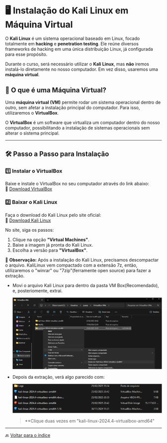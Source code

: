 # 🖥️ Instalação do Kali Linux em Máquina Virtual

O **Kali Linux** é um sistema operacional baseado em Linux, focado totalmente em **hacking** e **penetration testing**. Ele reúne diversos frameworks de hacking em uma única distribuição Linux, já configurada para esse propósito.  

Durante o curso, será necessário utilizar o **Kali Linux**, mas **não** iremos instalá-lo diretamente no nosso computador. Em vez disso, usaremos uma **máquina virtual**.

## 📌 O que é uma Máquina Virtual?
Uma **máquina virtual (VM)** permite rodar um sistema operacional dentro de outro, sem afetar a instalação principal do computador. Para isso, utilizaremos o **VirtualBox**.

O **VirtualBox** é um software que virtualiza um computador dentro do nosso computador, possibilitando a instalação de sistemas operacionais sem alterar o sistema principal.

---

## 🛠️ Passo a Passo para Instalação

### 1️⃣ Instalar o VirtualBox  
Baixe e instale o VirtualBox no seu computador através do link abaixo:  
🔗 [Download VirtualBox](https://www.virtualbox.org/wiki/Downloads)

### 2️⃣ Baixar o Kali Linux  
Faça o download do Kali Linux pelo site oficial:  
🔗 [Download Kali Linux](https://www.kali.org/get-kali/#kali-platforms)

No site, siga os passos:  
1. Clique na opção **"Virtual Machines"**.  
2. Baixe a imagem já pronta do Kali Linux.  
3. Escolha a versão para **"VirtualBox"**.

📌 **Observação:**  Após a instalação do Kali Linux, precisamos descompactar o arquivo. KaliLinux vem compactado com a extensão 7z, então, utilizaremos o "winrar" ou "7zip"(ferramente open source) para fazer a extração.

- Movi o arquivo Kali Linux para dentro da pasta VM Box(Recomendado), e, posteriomente, extrai.

    ![alt text](../../Fotos/image.png)


- Depois da extração, verá algo parecido com:

    ![alt text](imagem.png2.jpeg)

    
    > **Clique duas vezes em "kali-linux-2024.4-virtualbox-amd64"



---

🔙 [Voltar para o índice](../../README.md)